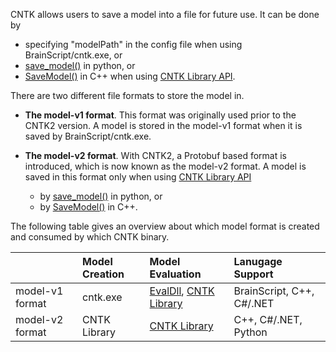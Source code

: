
CNTK allows users to save a model into a file for future use. It can be done by 
* specifying "modelPath" in the config file when using BrainScript/cntk.exe, or
* [save_model()](https://www.cntk.ai/pythondocs/cntk.ops.html#cntk.ops.functions.Function.save_model) in python, or
* [SaveModel()](https://github.com/Microsoft/CNTK/blob/master/Source/CNTKv2LibraryDll/API/CNTKLibrary.h) in C++ when using [CNTK Library API](./CNTK-Library-API).
 
There are two different file formats to store the model in.
* **The model-v1 format**. This format was originally used prior to the CNTK2 version. A model is stored in the model-v1 format when it is saved by BrainScript/cntk.exe.

* **The model-v2 format**. With CNTK2, a Protobuf based format is introduced, which is now known as the model-v2 format. A model is saved in this format only when using [CNTK Library API](./CNTK-Library-API)   
  * by [save_model()](https://www.cntk.ai/pythondocs/cntk.ops.html#cntk.ops.functions.Function.save_model) in python, or
  * by [SaveModel()](https://github.com/Microsoft/CNTK/blob/master/Source/CNTKv2LibraryDll/API/CNTKLibrary.h) in C++.

The following table gives an overview about which model format is created and consumed by which CNTK binary.
 
|                       |Model Creation  | Model Evaluation | Lanugage Support |
|:----------------------|:---------------|:-----------------|:-----------------|
| model-v1 format | cntk.exe| [EvalDll](./EvalDll-Evaluation-Overview), [CNTK Library](./CNTK-Library-Evaluation-Overview) | BrainScript, C++, C#/.NET
| model-v2 format | CNTK Library | [CNTK Library](./CNTK-Library-Evaluation-Overview)  | C++, C#/.NET, Python
